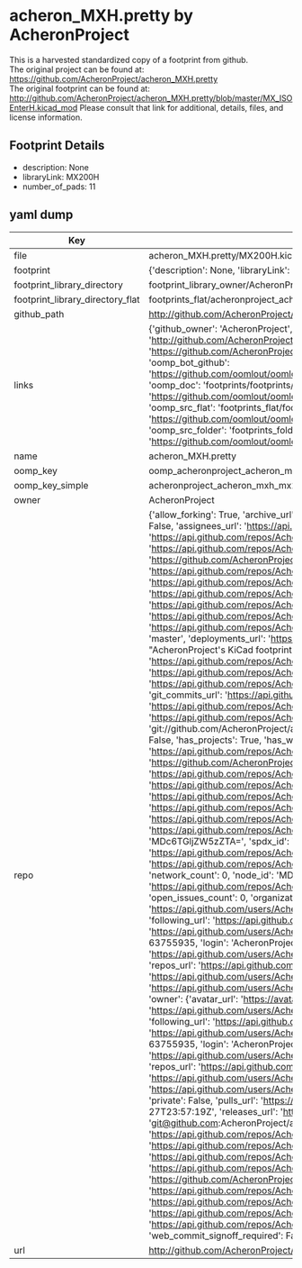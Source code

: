 # acheron_MXH.pretty by AcheronProject  
This is a harvested standardized copy of a footprint from github.  
The original project can be found at:  
https://github.com/AcheronProject/acheron_MXH.pretty  
The original footprint can be found at:
http://github.com/AcheronProject/acheron_MXH.pretty/blob/master/MX_ISOEnterH.kicad_mod
Please consult that link for additional, details, files, and license information.  
## Footprint Details
* description: None  
* libraryLink: MX200H  
* number_of_pads: 11  
## yaml dump  
| Key | Value |  
| --- | --- |  
| file | acheron_MXH.pretty/MX200H.kicad_mod |  
| footprint | {'description': None, 'libraryLink': 'MX200H', 'number_of_pads': 11} |  
| footprint_library_directory | footprint_library_owner/AcheronProject_acheron_MXH.pretty |  
| footprint_library_directory_flat | footprints_flat/acheronproject_acheron_mxh_mx200h/working |  
| github_path | http://github.com/AcheronProject/acheron_MXH.pretty/blob/master/MX200H.kicad_mod |  
| links | {'github_owner': 'AcheronProject', 'github_repo_name': 'acheron_MXH.pretty', 'github_src': 'http://github.com/AcheronProject/acheron_MXH.pretty/blob/master/MX_ISOEnterH.kicad_mod', 'github_src_repo': 'https://github.com/AcheronProject/acheron_MXH.pretty', 'oomp_bot': 'footprints/acheronproject_acheron_mxh_mx200h/working', 'oomp_bot_github': 'https://github.com/oomlout/oomlout_oomp_footprint_bot/tree/main/footprints/acheronproject_acheron_mxh_mx200h/working', 'oomp_doc': 'footprints/footprints/AcheronProject/acheron_MXH/MX200H/working/', 'oomp_doc_github': 'https://github.com/oomlout/oomlout_oomp_footprint_doc/tree/main/footprints/footprints/AcheronProject/acheron_MXH/MX200H/working', 'oomp_src_flat': 'footprints_flat/footprints_flat/acheronproject_acheron_mxh_mx200h/working', 'oomp_src_flat_github': 'https://github.com/oomlout/oomlout_oomp_footprint_src/tree/main/footprints_flat/acheronproject_acheron_mxh_mx200h/working', 'oomp_src_folder': 'footprints_folder/footprints_folder/AcheronProject/acheron_MXH/MX200H/working', 'oomp_src_folder_github': 'https://github.com/oomlout/oomlout_oomp_footprint_src/tree/main/footprints_folder/AcheronProject/acheron_MXH/MX200H/working'} |  
| name | acheron_MXH.pretty |  
| oomp_key | oomp_acheronproject_acheron_mxh_mx200h |  
| oomp_key_simple | acheronproject_acheron_mxh_mx200h |  
| owner | AcheronProject |  
| repo | {'allow_forking': True, 'archive_url': 'https://api.github.com/repos/AcheronProject/acheron_MXH.pretty/{archive_format}{/ref}', 'archived': False, 'assignees_url': 'https://api.github.com/repos/AcheronProject/acheron_MXH.pretty/assignees{/user}', 'blobs_url': 'https://api.github.com/repos/AcheronProject/acheron_MXH.pretty/git/blobs{/sha}', 'branches_url': 'https://api.github.com/repos/AcheronProject/acheron_MXH.pretty/branches{/branch}', 'clone_url': 'https://github.com/AcheronProject/acheron_MXH.pretty.git', 'collaborators_url': 'https://api.github.com/repos/AcheronProject/acheron_MXH.pretty/collaborators{/collaborator}', 'comments_url': 'https://api.github.com/repos/AcheronProject/acheron_MXH.pretty/comments{/number}', 'commits_url': 'https://api.github.com/repos/AcheronProject/acheron_MXH.pretty/commits{/sha}', 'compare_url': 'https://api.github.com/repos/AcheronProject/acheron_MXH.pretty/compare/{base}...{head}', 'contents_url': 'https://api.github.com/repos/AcheronProject/acheron_MXH.pretty/contents/{+path}', 'contributors_url': 'https://api.github.com/repos/AcheronProject/acheron_MXH.pretty/contributors', 'created_at': '2021-03-25T18:04:39Z', 'default_branch': 'master', 'deployments_url': 'https://api.github.com/repos/AcheronProject/acheron_MXH.pretty/deployments', 'description': "AcheronProject's KiCad footprint library for Kailh hotswap MX switch sockets.", 'disabled': False, 'downloads_url': 'https://api.github.com/repos/AcheronProject/acheron_MXH.pretty/downloads', 'events_url': 'https://api.github.com/repos/AcheronProject/acheron_MXH.pretty/events', 'fork': False, 'forks': 0, 'forks_count': 0, 'forks_url': 'https://api.github.com/repos/AcheronProject/acheron_MXH.pretty/forks', 'full_name': 'AcheronProject/acheron_MXH.pretty', 'git_commits_url': 'https://api.github.com/repos/AcheronProject/acheron_MXH.pretty/git/commits{/sha}', 'git_refs_url': 'https://api.github.com/repos/AcheronProject/acheron_MXH.pretty/git/refs{/sha}', 'git_tags_url': 'https://api.github.com/repos/AcheronProject/acheron_MXH.pretty/git/tags{/sha}', 'git_url': 'git://github.com/AcheronProject/acheron_MXH.pretty.git', 'has_discussions': False, 'has_downloads': True, 'has_issues': True, 'has_pages': False, 'has_projects': True, 'has_wiki': True, 'homepage': None, 'hooks_url': 'https://api.github.com/repos/AcheronProject/acheron_MXH.pretty/hooks', 'html_url': 'https://github.com/AcheronProject/acheron_MXH.pretty', 'id': 351530728, 'is_template': False, 'issue_comment_url': 'https://api.github.com/repos/AcheronProject/acheron_MXH.pretty/issues/comments{/number}', 'issue_events_url': 'https://api.github.com/repos/AcheronProject/acheron_MXH.pretty/issues/events{/number}', 'issues_url': 'https://api.github.com/repos/AcheronProject/acheron_MXH.pretty/issues{/number}', 'keys_url': 'https://api.github.com/repos/AcheronProject/acheron_MXH.pretty/keys{/key_id}', 'labels_url': 'https://api.github.com/repos/AcheronProject/acheron_MXH.pretty/labels{/name}', 'language': None, 'languages_url': 'https://api.github.com/repos/AcheronProject/acheron_MXH.pretty/languages', 'license': {'key': 'other', 'name': 'Other', 'node_id': 'MDc6TGljZW5zZTA=', 'spdx_id': 'NOASSERTION', 'url': None}, 'merges_url': 'https://api.github.com/repos/AcheronProject/acheron_MXH.pretty/merges', 'milestones_url': 'https://api.github.com/repos/AcheronProject/acheron_MXH.pretty/milestones{/number}', 'mirror_url': None, 'name': 'acheron_MXH.pretty', 'network_count': 0, 'node_id': 'MDEwOlJlcG9zaXRvcnkzNTE1MzA3Mjg=', 'notifications_url': 'https://api.github.com/repos/AcheronProject/acheron_MXH.pretty/notifications{?since,all,participating}', 'open_issues': 0, 'open_issues_count': 0, 'organization': {'avatar_url': 'https://avatars.githubusercontent.com/u/63755935?v=4', 'events_url': 'https://api.github.com/users/AcheronProject/events{/privacy}', 'followers_url': 'https://api.github.com/users/AcheronProject/followers', 'following_url': 'https://api.github.com/users/AcheronProject/following{/other_user}', 'gists_url': 'https://api.github.com/users/AcheronProject/gists{/gist_id}', 'gravatar_id': '', 'html_url': 'https://github.com/AcheronProject', 'id': 63755935, 'login': 'AcheronProject', 'node_id': 'MDEyOk9yZ2FuaXphdGlvbjYzNzU1OTM1', 'organizations_url': 'https://api.github.com/users/AcheronProject/orgs', 'received_events_url': 'https://api.github.com/users/AcheronProject/received_events', 'repos_url': 'https://api.github.com/users/AcheronProject/repos', 'site_admin': False, 'starred_url': 'https://api.github.com/users/AcheronProject/starred{/owner}{/repo}', 'subscriptions_url': 'https://api.github.com/users/AcheronProject/subscriptions', 'type': 'Organization', 'url': 'https://api.github.com/users/AcheronProject'}, 'owner': {'avatar_url': 'https://avatars.githubusercontent.com/u/63755935?v=4', 'events_url': 'https://api.github.com/users/AcheronProject/events{/privacy}', 'followers_url': 'https://api.github.com/users/AcheronProject/followers', 'following_url': 'https://api.github.com/users/AcheronProject/following{/other_user}', 'gists_url': 'https://api.github.com/users/AcheronProject/gists{/gist_id}', 'gravatar_id': '', 'html_url': 'https://github.com/AcheronProject', 'id': 63755935, 'login': 'AcheronProject', 'node_id': 'MDEyOk9yZ2FuaXphdGlvbjYzNzU1OTM1', 'organizations_url': 'https://api.github.com/users/AcheronProject/orgs', 'received_events_url': 'https://api.github.com/users/AcheronProject/received_events', 'repos_url': 'https://api.github.com/users/AcheronProject/repos', 'site_admin': False, 'starred_url': 'https://api.github.com/users/AcheronProject/starred{/owner}{/repo}', 'subscriptions_url': 'https://api.github.com/users/AcheronProject/subscriptions', 'type': 'Organization', 'url': 'https://api.github.com/users/AcheronProject'}, 'private': False, 'pulls_url': 'https://api.github.com/repos/AcheronProject/acheron_MXH.pretty/pulls{/number}', 'pushed_at': '2022-03-27T23:57:19Z', 'releases_url': 'https://api.github.com/repos/AcheronProject/acheron_MXH.pretty/releases{/id}', 'size': 92, 'ssh_url': 'git@github.com:AcheronProject/acheron_MXH.pretty.git', 'stargazers_count': 3, 'stargazers_url': 'https://api.github.com/repos/AcheronProject/acheron_MXH.pretty/stargazers', 'statuses_url': 'https://api.github.com/repos/AcheronProject/acheron_MXH.pretty/statuses/{sha}', 'subscribers_count': 1, 'subscribers_url': 'https://api.github.com/repos/AcheronProject/acheron_MXH.pretty/subscribers', 'subscription_url': 'https://api.github.com/repos/AcheronProject/acheron_MXH.pretty/subscription', 'svn_url': 'https://github.com/AcheronProject/acheron_MXH.pretty', 'tags_url': 'https://api.github.com/repos/AcheronProject/acheron_MXH.pretty/tags', 'teams_url': 'https://api.github.com/repos/AcheronProject/acheron_MXH.pretty/teams', 'temp_clone_token': None, 'topics': [], 'trees_url': 'https://api.github.com/repos/AcheronProject/acheron_MXH.pretty/git/trees{/sha}', 'updated_at': '2023-01-04T09:04:14Z', 'url': 'https://api.github.com/repos/AcheronProject/acheron_MXH.pretty', 'visibility': 'public', 'watchers': 3, 'watchers_count': 3, 'web_commit_signoff_required': False} |  
| url | http://github.com/AcheronProject/acheron_MXH.pretty |  


